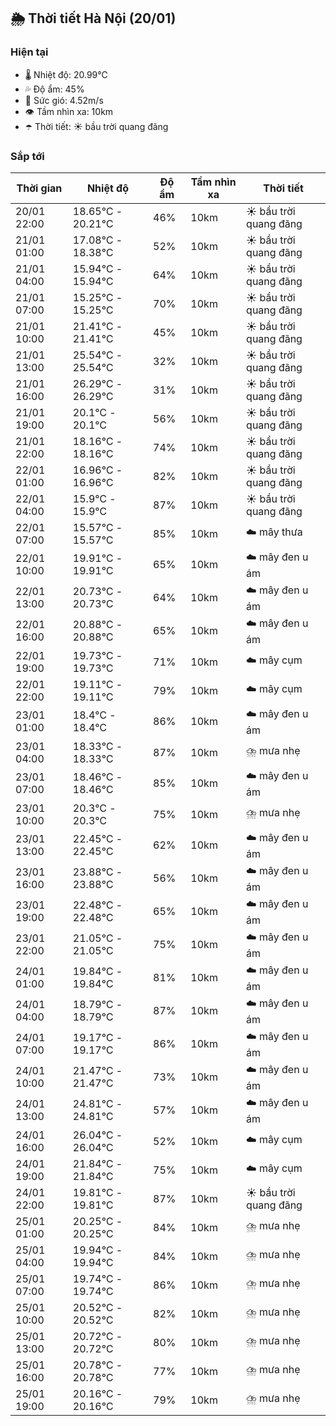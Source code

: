 ## 🌦️ Thời tiết Hà Nội (20/01)

### Hiện tại

- 🌡️ Nhiệt độ: 20.99℃
- 💦 Độ ẩm: 45%
- 💨 Sức gió: 4.52m/s
- 👁️ Tầm nhìn xa: 10km
- ☂️ Thời tiết: ☀️ bầu trời quang đãng

### Sắp tới

| Thời gian | Nhiệt độ | Độ ẩm | Tầm nhìn xa | Thời tiết |
| --- | --- | --- | --- | --- |
| 20/01 22:00 | 18.65℃ - 20.21℃ | 46% | 10km | ☀️ bầu trời quang đãng |
| 21/01 01:00 | 17.08℃ - 18.38℃ | 52% | 10km | ☀️ bầu trời quang đãng |
| 21/01 04:00 | 15.94℃ - 15.94℃ | 64% | 10km | ☀️ bầu trời quang đãng |
| 21/01 07:00 | 15.25℃ - 15.25℃ | 70% | 10km | ☀️ bầu trời quang đãng |
| 21/01 10:00 | 21.41℃ - 21.41℃ | 45% | 10km | ☀️ bầu trời quang đãng |
| 21/01 13:00 | 25.54℃ - 25.54℃ | 32% | 10km | ☀️ bầu trời quang đãng |
| 21/01 16:00 | 26.29℃ - 26.29℃ | 31% | 10km | ☀️ bầu trời quang đãng |
| 21/01 19:00 | 20.1℃ - 20.1℃ | 56% | 10km | ☀️ bầu trời quang đãng |
| 21/01 22:00 | 18.16℃ - 18.16℃ | 74% | 10km | ☀️ bầu trời quang đãng |
| 22/01 01:00 | 16.96℃ - 16.96℃ | 82% | 10km | ☀️ bầu trời quang đãng |
| 22/01 04:00 | 15.9℃ - 15.9℃ | 87% | 10km | ☀️ bầu trời quang đãng |
| 22/01 07:00 | 15.57℃ - 15.57℃ | 85% | 10km | ☁️ mây thưa |
| 22/01 10:00 | 19.91℃ - 19.91℃ | 65% | 10km | ☁️ mây đen u ám |
| 22/01 13:00 | 20.73℃ - 20.73℃ | 64% | 10km | ☁️ mây đen u ám |
| 22/01 16:00 | 20.88℃ - 20.88℃ | 65% | 10km | ☁️ mây đen u ám |
| 22/01 19:00 | 19.73℃ - 19.73℃ | 71% | 10km | ☁️ mây cụm |
| 22/01 22:00 | 19.11℃ - 19.11℃ | 79% | 10km | ☁️ mây cụm |
| 23/01 01:00 | 18.4℃ - 18.4℃ | 86% | 10km | ☁️ mây đen u ám |
| 23/01 04:00 | 18.33℃ - 18.33℃ | 87% | 10km | ⛈️ mưa nhẹ |
| 23/01 07:00 | 18.46℃ - 18.46℃ | 85% | 10km | ☁️ mây đen u ám |
| 23/01 10:00 | 20.3℃ - 20.3℃ | 75% | 10km | ⛈️ mưa nhẹ |
| 23/01 13:00 | 22.45℃ - 22.45℃ | 62% | 10km | ☁️ mây đen u ám |
| 23/01 16:00 | 23.88℃ - 23.88℃ | 56% | 10km | ☁️ mây đen u ám |
| 23/01 19:00 | 22.48℃ - 22.48℃ | 65% | 10km | ☁️ mây đen u ám |
| 23/01 22:00 | 21.05℃ - 21.05℃ | 75% | 10km | ☁️ mây đen u ám |
| 24/01 01:00 | 19.84℃ - 19.84℃ | 81% | 10km | ☁️ mây đen u ám |
| 24/01 04:00 | 18.79℃ - 18.79℃ | 87% | 10km | ☁️ mây đen u ám |
| 24/01 07:00 | 19.17℃ - 19.17℃ | 86% | 10km | ☁️ mây đen u ám |
| 24/01 10:00 | 21.47℃ - 21.47℃ | 73% | 10km | ☁️ mây đen u ám |
| 24/01 13:00 | 24.81℃ - 24.81℃ | 57% | 10km | ☁️ mây đen u ám |
| 24/01 16:00 | 26.04℃ - 26.04℃ | 52% | 10km | ☁️ mây cụm |
| 24/01 19:00 | 21.84℃ - 21.84℃ | 75% | 10km | ☁️ mây cụm |
| 24/01 22:00 | 19.81℃ - 19.81℃ | 87% | 10km | ☀️ bầu trời quang đãng |
| 25/01 01:00 | 20.25℃ - 20.25℃ | 84% | 10km | ⛈️ mưa nhẹ |
| 25/01 04:00 | 19.94℃ - 19.94℃ | 84% | 10km | ⛈️ mưa nhẹ |
| 25/01 07:00 | 19.74℃ - 19.74℃ | 86% | 10km | ⛈️ mưa nhẹ |
| 25/01 10:00 | 20.52℃ - 20.52℃ | 82% | 10km | ⛈️ mưa nhẹ |
| 25/01 13:00 | 20.72℃ - 20.72℃ | 80% | 10km | ⛈️ mưa nhẹ |
| 25/01 16:00 | 20.78℃ - 20.78℃ | 77% | 10km | ⛈️ mưa nhẹ |
| 25/01 19:00 | 20.16℃ - 20.16℃ | 79% | 10km | ⛈️ mưa nhẹ |
